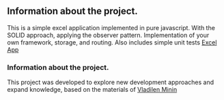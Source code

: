 ## Information about the project.
This is a simple excel application implemented in pure javascript. With the SOLID approach, applying the observer pattern. Implementation of your own framework, storage, and routing. Also includes simple unit tests
[Excel App](https://sieugene.github.io/framework/)
### Information about the project.
This project was developed to explore new development approaches and expand knowledge, based on the materials of 
[Vladilen Minin](https://www.youtube.com/channel/UCg8ss4xW9jASrqWGP30jXiw)
